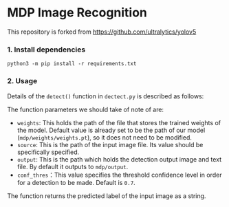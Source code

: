 # MDP Image Recognition

This repository is forked from https://github.com/ultralytics/yolov5
### 1. Install dependencies
```
python3 -m pip install -r requirements.txt
```
### 2. Usage
Details of the `detect()` function in `dectect.py` is described as follows:

The function parameters we should take of note of are:
* `weights`: This holds the path of the file that stores the trained weights of the model. Default value is already set to be the path of our model (`mdp/weights/weights.pt`), so it does not need to be modified.
* `source`: This is the path of the input image file. Its value should be specifically specified.
* `output`: This is the path which holds the detection output image and text file. By default it outputs to `mdp/output`.
* `conf_thres`：This value specifies the threshold confidence level in order for a detection to be made. Default is `0.7`.

The function returns the predicted label of the input image as a string.